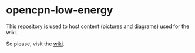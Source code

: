 # opencpn-low-energy

This repository is used to host content (pictures and diagrams) used for the wiki.

So please, visit the [wiki](https://github.com/alan-mushi/opencpn-low-energy/wiki).
